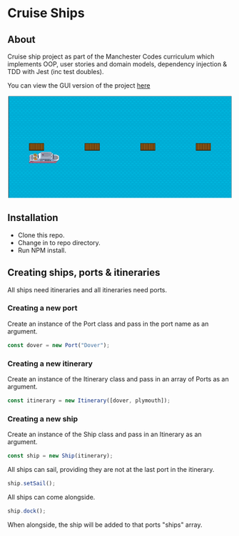 # Cruise Ships

## About

Cruise ship project as part of the Manchester Codes curriculum which implements OOP, user stories and domain models, dependency injection & TDD with Jest (inc test doubles).

You can view the GUI version of the project [here](https://greenchul.github.io/cruise-ships/)

![Screenshot of project](https://github.com/greenchul/greenchul/blob/main/assets/cruise-ship01.png)

## Installation

- Clone this repo.
- Change in to repo directory.
- Run NPM install.

## Creating ships, ports & itineraries

All ships need itineraries and all itineraries need ports.

### Creating a new port

Create an instance of the Port class and pass in the port name as an argument.

```js
const dover = new Port("Dover");
```

### Creating a new itinerary

Create an instance of the Itinerary class and pass in an array of Ports as an argument.

```js
const itinerary = new Itinerary([dover, plymouth]);
```

### Creating a new ship

Create an instance of the Ship class and pass in an Itinerary as an argument.

```js
const ship = new Ship(itinerary);
```

All ships can sail, providing they are not at the last port in the itinerary.

```js
ship.setSail();
```

All ships can come alongside.

```js
ship.dock();
```

When alongside, the ship will be added to that ports "ships" array.
